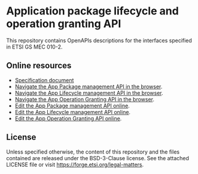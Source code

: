 # Application package lifecycle and operation granting API

This repository contains OpenAPIs descriptions for the interfaces specified in ETSI GS MEC 010-2.

## Online resources

* [Specification document](https://www.etsi.org/deliver/etsi_gs/MEC/001_099/01002/02.01.01_60/gs_MEC01002v020101p.pdf)
* [Navigate the App Package management API in the browser](https://forge.etsi.org/swagger/ui/?url=https://forge.etsi.org/rep/mec/gs010-2-app-pkg-lcm-api/raw/stf593/MEC010-2_AppPkgMgmt.yaml).
* [Navigate the App Lifecycle management API in the browser](https://forge.etsi.org/swagger/ui/?url=https://forge.etsi.org/rep/mec/gs010-2-app-pkg-lcm-api/raw/stf593/MEC010-2_AppLcm.yaml).
* [Navigate the App Operation Granting API in the browser](https://forge.etsi.org/swagger/ui/?url=https://forge.etsi.org/rep/mec/gs010-2-app-pkg-lcm-api/raw/stf593/MEC010-2_AppGrant.yaml).
* [Edit the App Package management API online](https://forge.etsi.org/swagger/editor/?url=https://forge.etsi.org/rep/mec/gs010-2-app-pkg-lcm-api/raw/stf593/MEC010-2_AppPkgMgmt.yaml).
* [Edit the App Lifecycle management API online](https://forge.etsi.org/swagger/editor/?url=https://forge.etsi.org/rep/mec/gs010-2-app-pkg-lcm-api/raw/stf593/MEC010-2_AppLcm.yaml).
* [Edit the App Operation Granting API online](https://forge.etsi.org/swagger/editor/?url=https://forge.etsi.org/rep/mec/gs010-2-app-pkg-lcm-api/raw/stf593/MEC010-2_AppGrant.yaml).

## License 

Unless specified otherwise, the content of this repository and the files contained are released under the BSD-3-Clause license.
See the attached LICENSE file or visit https://forge.etsi.org/legal-matters.
